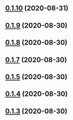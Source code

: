 ## [0.1.10](https://github.com/wakeand/fvtt-system-rqg/compare/v0.1.9...v0.1.10) (2020-08-31)




## [0.1.9](https://github.com/wakeand/fvtt-system-rqg/compare/v0.1.8...v0.1.9) (2020-08-30)




## [0.1.8](https://github.com/wakeand/fvtt-system-rqg/compare/v0.1.7...v0.1.8) (2020-08-30)




## [0.1.7](https://github.com/wakeand/fvtt-system-rqg/compare/v0.1.6...v0.1.7) (2020-08-30)





## [0.1.5](https://github.com/wakeand/fvtt-system-rqg/compare/v0.1.4...v0.1.5) (2020-08-30)




## [0.1.4](https://github.com/wakeand/fvtt-system-rqg/compare/v0.1.3...v0.1.4) (2020-08-30)




## [0.1.3](https://github.com/wakeand/fvtt-system-rqg/compare/v0.1.2...v0.1.3) (2020-08-30)
